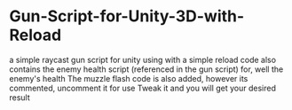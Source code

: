 # Gun-Script-for-Unity-3D-with-Reload
a simple raycast gun script for unity using with a simple reload code
also contains the enemy health script (referenced in the gun script) for, well the enemy's health
The muzzle flash code is also added, however its commented, uncomment it for use
Tweak it and you will get your desired result
